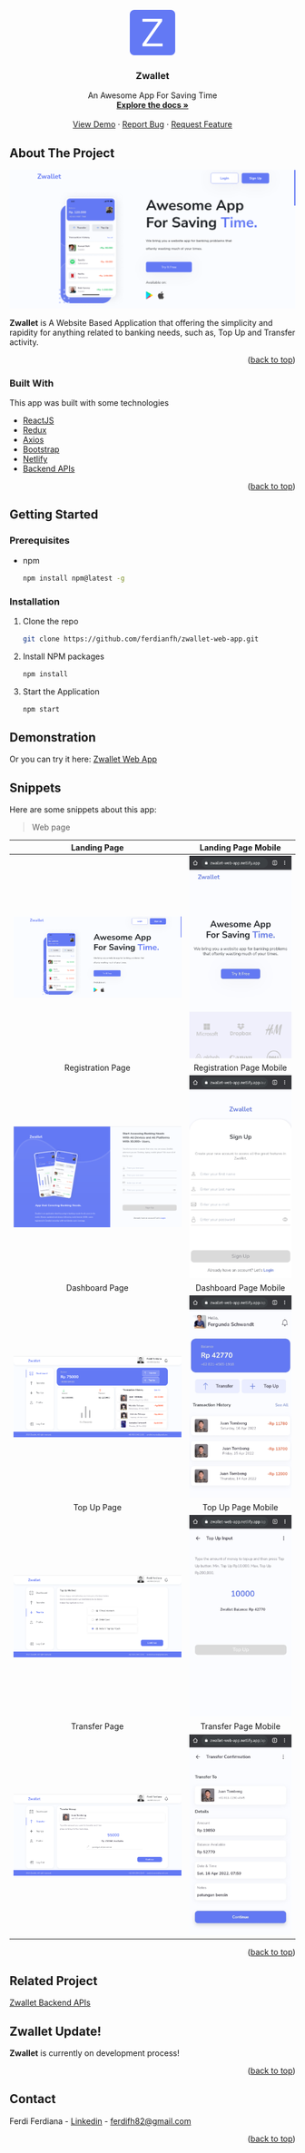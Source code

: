 <div id="top"></div>

<!-- PROJECT LOGO -->
<br />
<div align="center">
  <a href="https://github.com/ferdianfh/zwallet-web-app">
    <img src="./src/assets/img/logo-lg.png" alt="ZwalletLogo" width="80" height="80">
  </a>

  <h3 align="center">Zwallet</h3>

  <p align="center">
    An Awesome App For Saving Time
    <br />
    <a href="https://github.com/ferdianfh/zwallet-web-app"><strong>Explore the docs »</strong></a>
    <br />
    <br />
    <a href="https://github.com/ferdianfh/zwallet-web-app">View Demo</a>
    ·
    <a href="https://github.com/ferdianfh/zwallet-web-app/issues">Report Bug</a>
    ·
    <a href="https://github.com/ferdianfh/zwallet-web-app/issues">Request Feature</a>
  </p>
</div>

<!-- ABOUT THE PROJECT -->

## About The Project

![Zwallet Landing Page](./src/assets/snippets/zwallet-landing-page.png)

**Zwallet** is A Website Based Application that offering the simplicity and rapidity for anything related to banking needs, such as, Top Up and Transfer activity.

<p align="right">(<a href="#top">back to top</a>)</p>

### Built With

This app was built with some technologies

- [ReactJS](https://reactjs.org/)
- [Redux](https://redux.js.org/)
- [Axios](https://axios-http.com/)
- [Bootstrap](https://getbootstrap.com)
- [Netlify](https://www.netlify.com/)
- [Backend APIs](https://github.com/ferdianfh/zwallet-backend-api)

<p align="right">(<a href="#top">back to top</a>)</p>

## Getting Started

### Prerequisites

- npm
  ```sh
  npm install npm@latest -g
  ```

### Installation

1. Clone the repo
   ```sh
   git clone https://github.com/ferdianfh/zwallet-web-app.git
   ```
2. Install NPM packages
   ```sh
   npm install
   ```
3. Start the Application
   ```sh
   npm start
   ```

## Demonstration

Or you can try it here: [Zwallet Web App](https://zwallet-web-app.netlify.app)

## Snippets

Here are some snippets about this app:

> Web page

|                          Landing Page                           |                           Landing Page Mobile                            |
| :-------------------------------------------------------------: | :----------------------------------------------------------------------: |
| ![Landing Page](./src/assets/snippets/zwallet-landing-page.png) | ![Mobile Landing Page](./src/assets/snippets/mobile-zwallet-landing.jpg) |
|                        Registration Page                        |                         Registration Page Mobile                         |
|  ![Registration Page](./src/assets/snippets/zwallet-auth.png)   | ![Mobile Registration](./src/assets/snippets/mobile-zwallet-signup.jpg)  |
|                         Dashboard Page                          |                          Dashboard Page Mobile                           |
| ![Dashboard Page](./src/assets/snippets/zwallet-dashboard.png)  | ![Mobile Dashboard](./src/assets/snippets/mobile-zwallet-dashboard.jpg)  |
|                           Top Up Page                           |                            Top Up Page Mobile                            |
|   ![Dashboard Page](./src/assets/snippets/zwallet-topup.png)    |     ![Mobile Topup](./src/assets/snippets/mobile-zwallet-topup.jpg)      |
|                          Transfer Page                          |                           Transfer Page Mobile                           |
|  ![Dashboard Page](./src/assets/snippets/zwallet-transfer.png)  |  ![Mobile Transfer](./src/assets/snippets/mobile-zwallet-transfer.jpg)   |

<p align="right">(<a href="#top">back to top</a>)</p>

## Related Project

[Zwallet Backend APIs](https://github.com/ferdianfh/zwallet-backend-api)

## Zwallet Update!

**Zwallet** is currently on development process!

<p align="right">(<a href="#top">back to top</a>)</p>

<!-- CONTACT -->

## Contact

Ferdi Ferdiana - [Linkedin](https://www.linkedin.com/in/ferdianfh/) - ferdifh82@gmail.com

<p align="right">(<a href="#top">back to top</a>)</p>
